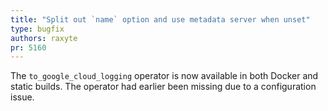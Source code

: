 ```yaml
---
title: "Split out `name` option and use metadata server when unset"
type: bugfix
authors: raxyte
pr: 5160
---
```


The `to_google_cloud_logging` operator is now available in both Docker and static
builds. The operator had earlier been missing due to a configuration issue.
